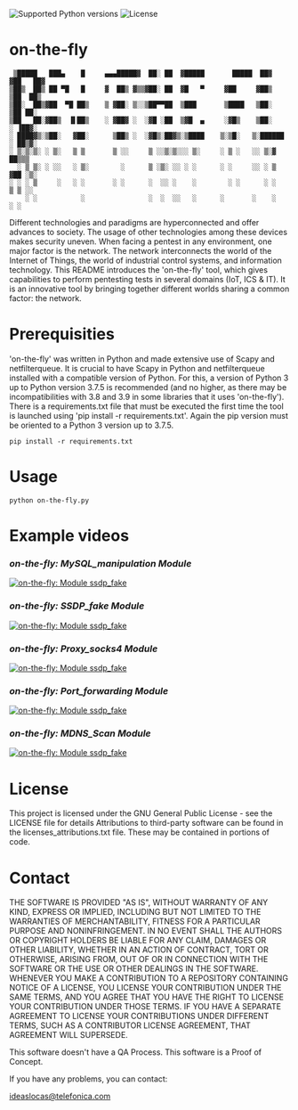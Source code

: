 ![Supported Python versions](https://img.shields.io/badge/python-3.6-blue.svg?style=flat-square)
![License](https://img.shields.io/badge/license-GNU-green.svg?style=flat-square)

# **on-the-fly**

```
 ▒█████   ███▄    █     ▄▄▄█████▓  ██░ ██  ▓█████       █████  ██▓   ▓██   ██▓
▒██▒  ██▒ ██ ▀█   █     ▓  ██▒ ▓▒▒▓██░ ██  ▓█   ▀     ▓██     ▓██▒    ▒██  ██▒
▒██░  ██▒▓██  ▀█ ██▒    ▒ ▓██░ ▒░░▒██▀▀██  ▒███       ▒████   ▒██░     ▒██ ██░
▒██   ██░▓██▒  ▐▌██▒    ░ ▓██▓ ░  ░▓█ ░██  ▒▓█  ▄     ░▓█▒    ▒██░     ░ ▐██▓░
░ ████▓▒░▒██░   ▓██░      ▒██▒ ░  ░▓█▒░██▓▒░▒████    ▒░▒█░   ▒░██████  ░ ██▒▓░
░ ▒░▒░▒░ ░ ▒░   ▒ ▒       ▒ ░░     ▒ ░░▒░▒░░░ ▒░     ░ ▒ ░   ░░ ▒░▓     ██▒▒▒ 
  ░ ▒ ▒░ ░ ░░   ░ ▒░        ░      ▒ ░▒░ ░░ ░ ░      ░ ░     ░░ ░ ▒   ▓██ ░▒░ 
░ ░ ░ ▒     ░   ░ ░       ░ ░      ░  ░░ ░    ░        ░ ░      ░ ░   ▒ ▒ ░░  
    ░ ░           ░                ░  ░  ░░   ░      ░       ░    ░   ░ ░     

```

Different technologies and paradigms are hyperconnected and offer advances to society. The usage of other technologies among these devices makes security uneven. When facing a pentest in any environment, one major factor is the network. The network interconnects the world of the Internet of Things, the world of industrial control systems, and information technology. This README introduces the 'on-the-fly' tool, which gives capabilities to perform pentesting tests in several domains (IoT, ICS & IT). It is an innovative tool by bringing together different worlds sharing a common factor: the network. 

# Prerequisities
'on-the-fly' was written in Python and made extensive use of Scapy and netfilterqueue. It is crucial to have Scapy in Python and netfilterqueue installed with a compatible version of Python. For this, a version of Python 3 up to Python version 3.7.5 is recommended (and no higher, as there may be incompatibilities with 3.8 and 3.9 in some libraries that it uses 'on-the-fly'). 
There is a requirements.txt file that must be executed the first time the tool is launched using 'pip install -r requirements.txt'. Again the pip version must be oriented to a Python 3 version up to 3.7.5.
```[python]
pip install -r requirements.txt
```

# Usage

```[python]
python on-the-fly.py
```

# Example videos

### *on-the-fly: MySQL_manipulation Module*
[![on-the-fly: Module ssdp_fake](https://img.youtube.com/vi/1kPE-u9YV2Y/0.jpg)](https://www.youtube.com/watch?v=1kPE-u9YV2Y)
### *on-the-fly: SSDP_fake Module*
[![on-the-fly: Module ssdp_fake](https://img.youtube.com/vi/kWb7FWmhyao/0.jpg)](https://youtu.be/kWb7FWmhyao)
### *on-the-fly: Proxy_socks4 Module*
[![on-the-fly: Module ssdp_fake](https://img.youtube.com/vi/YGkGZfPhGk8/0.jpg)](https://www.youtube.com/watch?v=YGkGZfPhGk8)
### *on-the-fly: Port_forwarding Module*
[![on-the-fly: Module ssdp_fake](https://img.youtube.com/vi/t74riJAYfuo/0.jpg)](https://www.youtube.com/watch?v=t74riJAYfuo)
### *on-the-fly: MDNS_Scan Module*
[![on-the-fly: Module ssdp_fake](https://img.youtube.com/vi/o6sOo8-Wqy8/0.jpg)](https://www.youtube.com/watch?v=o6sOo8-Wqy8)


# License

This project is licensed under the GNU General Public License - see the LICENSE file for details
Attributions to third-party software can be found in the licenses_attributions.txt file. These may be contained in portions of code.

# Contact

THE SOFTWARE IS PROVIDED "AS IS", WITHOUT WARRANTY OF ANY KIND, EXPRESS OR IMPLIED, INCLUDING BUT NOT LIMITED TO THE WARRANTIES OF MERCHANTABILITY, FITNESS FOR A PARTICULAR PURPOSE AND NONINFRINGEMENT. IN NO EVENT SHALL THE AUTHORS OR COPYRIGHT HOLDERS BE LIABLE FOR ANY CLAIM, DAMAGES OR OTHER LIABILITY, WHETHER IN AN ACTION OF CONTRACT, TORT OR OTHERWISE, ARISING FROM, OUT OF OR IN CONNECTION WITH THE SOFTWARE OR THE USE OR OTHER DEALINGS IN THE SOFTWARE. WHENEVER YOU MAKE A CONTRIBUTION TO A REPOSITORY CONTAINING NOTICE OF A LICENSE, YOU LICENSE YOUR CONTRIBUTION UNDER THE SAME TERMS, AND YOU AGREE THAT YOU HAVE THE RIGHT TO LICENSE YOUR CONTRIBUTION UNDER THOSE TERMS. IF YOU HAVE A SEPARATE AGREEMENT TO LICENSE YOUR CONTRIBUTIONS UNDER DIFFERENT TERMS, SUCH AS A CONTRIBUTOR LICENSE AGREEMENT, THAT AGREEMENT WILL SUPERSEDE.

This software doesn't have a QA Process. This software is a Proof of Concept.

If you have any problems, you can contact:

ideaslocas@telefonica.com

